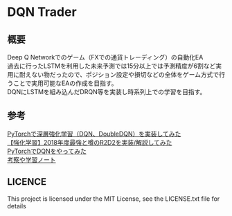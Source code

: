 # DQN Trader

概要
----
Deep Q Networkでのゲーム（FXでの通貨トレーディング）の自動化EA   
過去に行ったLSTMを利用した未来予測では15分以上では予測精度が6割など実用に耐えない物だったので、ポジション設定や損切などの全体をゲーム方式で行うことで実用可能なEAの作成を目指す。   
DQNにLSTMを組み込んだDRQN等を実装し時系列上での学習を目指す。   

参考
----
[PyTorchで深層強化学習（DQN、DoubleDQN）を実装してみた](https://ie110704.net/2017/10/15/pytorch%E3%81%A7%E6%B7%B1%E5%B1%A4%E5%BC%B7%E5%8C%96%E5%AD%A6%E7%BF%92%EF%BC%88dqn%E3%80%81doubledqn%EF%BC%89%E3%82%92%E5%AE%9F%E8%A3%85%E3%81%97%E3%81%A6%E3%81%BF%E3%81%9F/#toc4)   
[【強化学習】2018年度最強と噂のR2D2を実装/解説してみた](https://qiita.com/pocokhc/items/3b64d747a2f36da559c3)   
[PyTorchでDQNをやってみた](https://zenn.dev/viceinc/articles/e78fee3a0c73e1)   
[考察や学習ノート](WIKI/THINKING.md)


LICENCE
----
This project is licensed under the MIT License, see the LICENSE.txt file for details